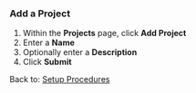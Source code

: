 ### Add a Project
1. Within the **Projects** page, click **Add Project**
1. Enter a **Name**
1. Optionally enter a **Description**
1. Click **Submit**

Back to: [Setup Procedures](README.md#setup-procedures)
